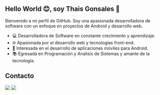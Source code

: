 ## Hello World 😊, soy Thais Gonsales 👋

Bienvenido a mi perfil de GitHub. Soy una apasionada desarrolladora de software con un enfoque en proyectos de Android y desarrollo web. 


- 💻 Desarrolladora de Software en constante crecimiento y aprendizaje.
- 🌐 Apasionada por el desarrollo web y tecnologías front-end.
- 📱 Interesada en el desarrollo de aplicaciones móviles para Android.
- 📚 Egresada en Programación y Analisis de Sistemas y amante de la tecnología.

## Contacto

<div> 

  <a href="mailto:thaaisgonsales@gmail.com"><img src="https://img.shields.io/badge/-Gmail-%23FF0000?style=for-the-badge&logo=gmail&logoColor=white" target="_blank"></a>
  <a href="https://www.linkedin.com/in/thaisgonsales/" target="_blank"><img src="https://img.shields.io/badge/-LinkedIn-%230077B5?style=for-the-badge&logo=linkedin&logoColor=white" target="_blank"></a> 

</div>


